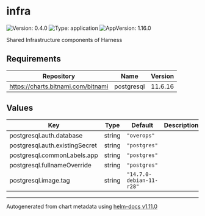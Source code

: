 # infra

![Version: 0.4.0](https://img.shields.io/badge/Version-0.4.0-informational?style=flat-square) ![Type: application](https://img.shields.io/badge/Type-application-informational?style=flat-square) ![AppVersion: 1.16.0](https://img.shields.io/badge/AppVersion-1.16.0-informational?style=flat-square)

Shared Infrastructure components of Harness

## Requirements

| Repository | Name | Version |
|------------|------|---------|
| https://charts.bitnami.com/bitnami | postgresql | 11.6.16 |

## Values

| Key | Type | Default | Description |
|-----|------|---------|-------------|
| postgresql.auth.database | string | `"overops"` |  |
| postgresql.auth.existingSecret | string | `"postgres"` |  |
| postgresql.commonLabels.app | string | `"postgres"` |  |
| postgresql.fullnameOverride | string | `"postgres"` |  |
| postgresql.image.tag | string | `"14.7.0-debian-11-r28"` |  |

----------------------------------------------
Autogenerated from chart metadata using [helm-docs v1.11.0](https://github.com/norwoodj/helm-docs/releases/v1.11.0)
